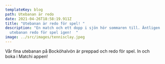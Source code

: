 ```yaml
---
templateKey: blog
path: Utebanan är redo
date: 2021-04-26T18:58:19.911Z
title: "Utebanan är redo för spel! "
description: "En match och ett dopp i sjön hör sommaren till. Äntligen är
  utebanan redo för spel igen!  "
image: ../src/images/tennisclay.jpeg
---
```

Vår fina utebanan på Bocköhalvön är preppad och redo för spel. In och boka i Matchi appen!